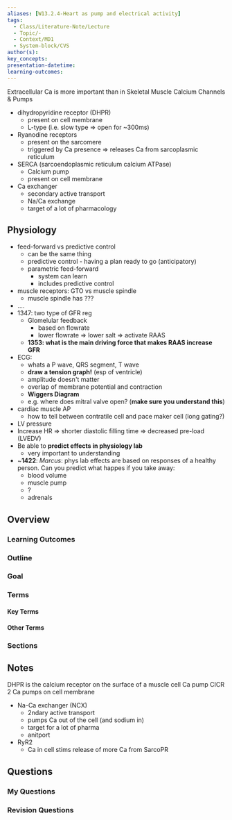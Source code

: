 ```yaml
---
aliases: [W13.2.4-Heart as pump and electrical activity]
tags:
  - Class/Literature-Note/Lecture
  - Topic/-
  - Context/MD1
  - System-block/CVS
author(s): 
key_concepts: 
presentation-datetime: 
learning-outcomes:
---
```


Extracellular Ca is more important than in Skeletal Muscle
Calcium Channels & Pumps
- dihydropyridine receptor (DHPR)
	- present on cell membrane
	- L-type (i.e. slow type => open for ~300ms)
- Ryanodine receptors
	- present on the sarcomere
	- triggered by Ca presence => releases Ca from sarcoplasmic reticulum
- SERCA (sarcoendoplasmic reticulum calcium ATPase)
	- Calcium pump
	- present on cell membrane
- Ca exchanger
	- secondary active transport
	- Na/Ca exchange
	- target of a lot of pharmacology


## Physiology
- feed-forward vs predictive control
	- can be the same thing
	- predictive control - having a plan ready to go (anticipatory)
	- parametric feed-forward 
		- system can learn
		- includes predictive control
- muscle receptors: GTO vs muscle spindle
	- muscle spindle has ???
- ....
- 1347: two type of GFR reg
	- Glomelular feedback 
		- based on flowrate
		- lower flowrate => lower salt => activate RAAS
	- **1353: what is the main driving force that makes RAAS increase GFR**
- ECG:
	- whats a P wave, QRS segment, T wave
	- **draw a tension graph!** (esp of ventricle)
	- amplitude doesn't matter
	- overlap of membrane potential and contraction
	- **Wiggers Diagram**
	- e.g. where does mitral valve open? (**make sure you understand this**)
- cardiac muscle AP
	- how to tell between contratile cell and pace maker cell (long gating?)
- LV pressure
- Increase HR => shorter diastolic filling time => decreased pre-load (LVEDV)
- Be able to **predict effects in physiology lab**
	- very important to understanding
- ~**1422**: *Marcus*: phys lab effects are based on responses of a healthy person. Can you predict what happes if you take away:
	- blood volume
	- muscle pump
	- ?
	- adrenals
## Overview
### Learning Outcomes

### Outline

### Goal

### Terms
#### Key Terms

#### Other Terms

### Sections


## Notes
DHPR is the calcium receptor on the surface of a muscle cell
Ca pump CICR
2 Ca pumps on cell membrane
- Na-Ca exchanger (NCX)
	- 2ndary active transport
	- pumps Ca out of the cell (and sodium in)
	- target for a lot of pharma
	- anitport
- RyR2
	- Ca in cell stims release of more Ca from SarcoPR
## Questions

### My Questions
### Revision Questions




